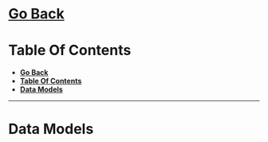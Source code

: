 # [**Go Back**](https://github.com/lukebinmore/guideshare-api)

# **Table Of Contents**
- [**Go Back**](#go-back)
- [**Table Of Contents**](#table-of-contents)
- [**Data Models**](#data-models)

***

# **Data Models**